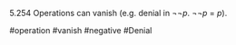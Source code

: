  5.254 Operations can vanish (e.g. denial in $¬¬p$. $¬¬p$ = $p$).
 
 #operation #vanish #negative #Denial 